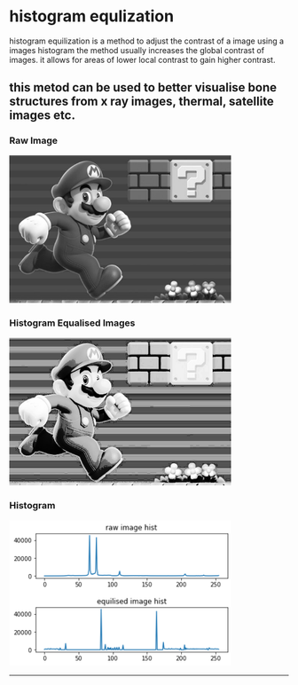 # histogram equlization
histogram equilization is a method to adjust the contrast of a image using a images histogram
the method usually increases the global contrast of images.
it allows for areas of lower local contrast to gain higher contrast.

this metod can be used to better visualise bone structures from x ray images, thermal, satellite 
images etc.
-----------------------------------------------------------------------------------------------------
  ### Raw Image
   <img src="rawImage.jpg" width="400">
  
  ### Histogram Equalised Images
   <img src="equalisedImg.jpg" width="400"> 
  
  ### Histogram
  <img src="histogram.png" width="400"> 
  
-----------------------------------------------------------------------------------------------------
